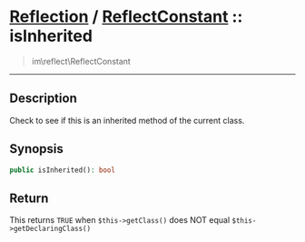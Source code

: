 # [Reflection](reflect.md) / [ReflectConstant](reflect-ReflectConstant.md) :: isInherited
 > im\reflect\ReflectConstant
____

## Description
Check to see if this is an inherited method of the current class.

## Synopsis
```php
public isInherited(): bool
```

## Return
This returns `TRUE` when `$this->getClass()` does NOT equal `$this->getDeclaringClass()`
